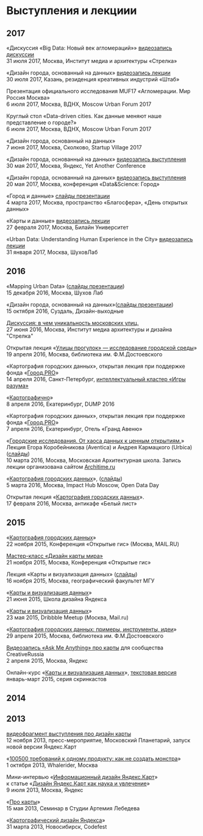 # Выступления и лекциии

## 2017  


«Дискуссия «Big Data: Новый век агломераций»» [видеозапись дискуссии](https://www.youtube.com/watch?v=P3_sAny1i8Q)  
31 июля 2017, Москва, Институт медиа и архитектуры «Стрелка»  
  
«Дизайн города, основанный на данных» [видеозапись лекции](https://youtu.be/o75mTBpDOpw)  
30 июля 2017, Казань, резиденция креативных индустрий «Штаб»  
  
Презентация официального исследования MUF17 «Агломерации. Мир Россия Москва»  
6 июля 2017, Москва, ВДНХ, Moscow Urban Forum 2017  
  
Круглый стол «Data-driven cities. Как данные меняют наше представление о городе?»  
6 июля 2017, Москва, ВДНХ, Moscow Urban Forum 2017  
    
«Дизайн города, основанный на данных»    
7 июня 2017, Москва, Сколково, Startup Village 2017  
    
«Дизайн города, основанный на данных» [видеозапись выступления](https://www.youtube.com/watch?v=ZwoZd8OQKIs)  
30 мая 2017, Москва, Яндекс, Yet Another Conference  
  
«Дизайн города, основанный на данных» [видеозапись выступления](https://youtu.be/eixlC8K8GIg?t=41m24s)  
20 мая 2017, Москва, конференция «Data&Science: Город»  
  
«Город и данные» [слайды презентации](https://yadi.sk/d/QzvbBIZO3EyLzW)  
4 марта 2017, Москва, пространство «Благосфера», «День открытых данных»  
  
«Карты и данные» [видеозапись лекции](https://www.youtube.com/watch?v=87X6gjY8IfQ)  
27 февраля 2017, Москва, Билайн Университет  
  
«Urban Data: Understanding Human Experience in the City» [видеозапись лекции](https://www.youtube.com/watch?v=vTwBFrKGLSQ&feature=youtu.be&list=PLNlg05dGKXv5Q0YYv2h3bS3fZeOlKhH5A)  
31 января 2017, Москва, ШуховЛаб
  
## 2016
  
«Mapping Urban Data» ([слайды презентации](https://speakerdeck.com/minikarma/mapping-urban-data))  
15 декабря 2016, Москва, Шухов Лаб  
  
«Дизайн города, основанный на данных»([слайды презентации](https://speakerdeck.com/minikarma/dizain-ghoroda-osnovannyi-na-dannykh))  
15 октября 2016, Суздаль, Дизайн-выходные  
    
[Дискуссия: в чем уникальность московских улиц.](https://www.youtube.com/watch?v=-CRb1LkrHGw)  
27 июня 2016, Москва, Институт медиа архитектуры и дизайна "Стрелка"  
  
Открытая лекция «[Улицы прогулок» — исследование городской среды](https://www.youtube.com/watch?v=jH08hezLFeM)»  
19 апреля 2016, Москва, библиотека им. Ф.М.Достоевского
  
«Картография городских данных», открытая лекция при поддержке фонда «[Город.PRO](http://gorodpro.org/)»  
14 апреля 2016, Санкт-Петербург, [интеллектуальный кластер «Игры разума»](https://vk.com/intellect_me)  
  
«[Картографично](https://www.youtube.com/watch?v=iw5j2a0YUj4)»  
8 апреля 2016, Екатеринбург, DUMP 2016  
  
«Картография городских данных», открытая лекция при поддержке фонда «[Город.PRO](http://gorodpro.org/)»  
7 апреля 2016, Екатеринбург, Отель «Гранд Авеню»  
  
«[Городские исследования. От хаоса данных к ценным открытиям.](https://www.youtube.com/watch?v=1sdhGHRKVX8)»  
Лекция Егора Коробейникова (Aventica) и Андрея Кармацкого (Urbica) ([слайды](https://speakerdeck.com/minikarma/gorodskiie-issliedovaniia-ot-khaosa-k-tsiennym-otkrytiiam))  
10 марта 2016, Москва, Московская Архитектурная школа. Запись лекции организована сайтом [Architime.ru](http://architime.ru/video/urban_research.htm)  
  
«[Картография городских данных](https://www.youtube.com/watch?v=L9wo9R0idp8)», ([слайды](https://speakerdeck.com/minikarma/kartoghrafichno))  
5 марта 2016, Москва, Impact Hub Moscow, Open Data Day   
  
Открытая лекция «[Картография городских данных](https://www.youtube.com/watch?v=6Eu5PFUbn2Q)».  
17 февраля 2016, Москва, антикафе «Белый лист»  
    
## 2015  
  
«[Картография городских данных](https://www.youtube.com/watch?v=bwaI7vLeeh0)»  
22 ноября 2015, Конференция «Открытые гис» (Москва, MAIL.RU)
  
[Мастер-класс «Дизайн карты мира»](https://www.youtube.com/watch?v=Bk0RTwufOp4)  
21 ноября 2015, Москва, Конференция «Открытые гис»  
  
Лекция «Карты и визуализация данных» ([слайды](https://speakerdeck.com/minikarma/karty-i-vizualizatsiia-dannykh))  
16 ноября 2015, Москва, географический факультет МГУ  
  
«[Карты и визуализация данных](https://www.youtube.com/watch?v=egaDr-AdPyE)»  
21 июня 2015, Школа дизайна Яндекса  
  
«[Карты и визуализация данных](https://www.youtube.com/watch?v=NwadfbF2Nlw)»  
23 мая 2015, Dribbble Meetup (Москва, Mail.ru)  
  
«[Картография городских данных: примеры, инструменты, идеи](https://www.youtube.com/watch?v=ghzYmYyZHKE)»  
29 апреля 2015, Москва, библиотека им. Ф.М.Достоевского
  
[Видеозапись «Ask Me Anything» про карты](https://www.youtube.com/watch?v=LFnGsiCEeTw&list=PL_DhoV7eemmMDqba6_x6YohB1PjRNx4LA) для сообщества CreativeRussia  
2 апреля 2015, Москва, Яндекс  
  
Онлайн-курс «[Карты и визуализация данных](https://github.com/minikarma/geotalk/)», [текстовая версия](https://medium.com/russian/%D0%B2%D0%B8%D0%B7%D1%83%D0%B0%D0%BB%D0%B8%D0%B7%D0%B8%D1%80%D1%83%D0%B9-%D1%8D%D1%82%D0%BE-dca8fd3da113)  
январь-март 2015, серия скринкастов  
  
## 2014  
  
  
  
## 2013  
  
[видеофрагмент выступления про дизайн карты](https://www.youtube.com/watch?v=NXljtH2_s-0)  
12 ноября 2013, пресс-мероприятие, Московский Планетарий, запуск новой версии Яндекс.Карт 
  
«[100500 требований к одному продукту: как не создать монстра](https://vimeo.com/79665571)»  
1 октября 2013, Whalerider, Москва  
  
Мини-интервью «[Информационный дизайн Яндекс.Карт](https://www.youtube.com/watch?v=cjRJNVmsa7Y)»  
к статье «[Дизайн Яндекс.Карт как наука и увлечение](https://habrahabr.ru/company/yandex/blog/185952/)»  
9 июля 2013, Москва, Яндекс
  
«[Про карты](https://www.youtube.com/watch?v=UOBHjIYezsw)»  
15 мая 2013, Семинар в Студии Артемия Лебедева  
  
«[Картографический дизайн Яндекса](https://www.youtube.com/watch?v=0j41o74uz44&)»  
31 марта 2013, Новосибирск, Codefest 


